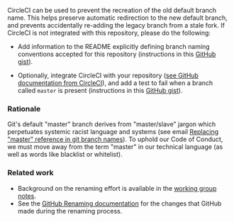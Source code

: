 CircleCI can be used to prevent the recreation of the old default branch name.  This helps preserve automatic redirection to the new default branch, and prevents accidentally re-adding the legacy branch from a stale fork.  If CircleCI is not integrated with this repository, please do the following:

* Add information to the README explicitly defining branch naming conventions accepted for this repository (instructions in this [GitHub gist](https://gist.github.com/kelynch/140cce429e689f54b156b66c8c3c6014)). 

* Optionally, integrate CircleCI with your repository ([see GitHub documentation from CircleCI](https://circleci.com/integrations/github/)), and add a test to fail when a branch called `master` is present (instructions in this [GitHub gist](https://gist.github.com/elrayle/45161cc23b7a6778f49aa37e9a5a80f3)).

### Rationale

Git's default "master" branch derives from "master/slave" jargon which perpetuates systemic racist language and systems (see email [Replacing "master" reference in git branch names](https://mail.gnome.org/archives/desktop-devel-list/2019-May/msg00066.html)). To uphold our Code of Conduct, we must move away from the term "master" in our technical language (as well as words like blacklist or whitelist).

### Related work

* Background on the renaming effort is available in the [working group notes](https://samvera.atlassian.net/wiki/x/b5IYHg).
* See the [GitHub Renaming documentation](https://github.com/github/renaming#renaming-existing-branches) for the changes that GitHub made during the renaming process.
